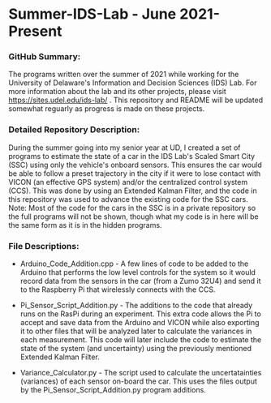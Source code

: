 # Summer-IDS-Lab - June 2021-Present

### GitHub Summary: 
The programs written over the summer of 2021 while working for the University of Delaware's 
Information and Decision Sciences (IDS) Lab. For more information about the lab and its other
projects, please visit https://sites.udel.edu/ids-lab/ . This repository and README will be
updated somewhat reguarly as progress is made on these projects.

### Detailed Repository Description: 
During the summer going into my senior year at UD, I created a set of programs to estimate the 
state of a car in the IDS Lab's Scaled Smart City (SSC) using only the vehicle's onboard
sensors. This ensures the car would be able to follow a preset trajectory in the city if it 
were to lose contact with VICON (an effective GPS system) and/or the centralized control system 
(CCS). This was done by using an Extended Kalman Filter, and the code in this repository was 
used to advance the existing code for the SSC cars. Note: Most of the code for the cars in
the SSC is in a private repository so the full programs will not be shown, though what my code
is in here will be the same form as it is in the hidden programs.

### File Descriptions:
  - Arduino_Code_Addition.cpp - A few lines of code to be added to the Arduino that performs 
  the low level controls for the system so it would record data from the sensors in the car
  (from a Zumo 32U4) and send it to the Raspberry Pi that wirelessly connects with the CCS.
  
  - Pi_Sensor_Script_Addition.py - The additions to the code that already runs on the RasPi
  during an experiment. This extra code allows the Pi to accept and save data from the Arduino
  and VICON while also exporting it to other files that will be analyzed later to calculate 
  the variances in each measurement. This code will later include the code to estimate the
  state of the system (and uncertainty) using the previously mentioned Extended Kalman Filter.
  
  - Variance_Calculator.py - The script used to calculate the uncertatainties (variances) of 
  each sensor on-board the car. This uses the files output by the Pi_Sensor_Script_Addition.py
  program additions. 
